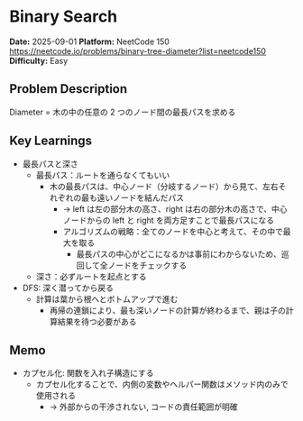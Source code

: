 # Binary Search

**Date:** 2025-09-01
**Platform:** NeetCode 150 https://neetcode.io/problems/binary-tree-diameter?list=neetcode150
**Difficulty:** Easy

## Problem Description

Diameter = 木の中の任意の 2 つのノード間の最長パスを求める

## Key Learnings

- 最長パスと深さ
  - 最長パス：ルートを通らなくてもいい
    - 木の最長パスは、中心ノード（分岐するノード）から見て、左右それぞれの最も遠いノードを結んだパス
      - -> left は左の部分木の高さ、right は右の部分木の高さで、中心ノードからの left と right を両方足すことで最長パスになる
      - アルゴリズムの戦略：全てのノードを中心と考えて、その中で最大を取る
        - 最長パスの中心がどこになるかは事前にわからないため、巡回して全ノードをチェックする
  - 深さ：必ずルートを起点とする
- DFS: 深く潜ってから戻る
  - 計算は葉から根へとボトムアップで進む
    - 再帰の連鎖により、最も深いノードの計算が終わるまで、親は子の計算結果を待つ必要がある

## Memo

- カプセル化: 関数を入れ子構造にする
  - カプセル化することで、内側の変数やヘルパー関数はメソッド内のみで使用される
    - -> 外部からの干渉されない, コードの責任範囲が明確
